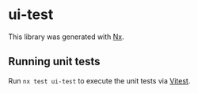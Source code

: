 # ui-test

This library was generated with [Nx](https://nx.dev).

## Running unit tests

Run `nx test ui-test` to execute the unit tests via [Vitest](https://vitest.dev/).
